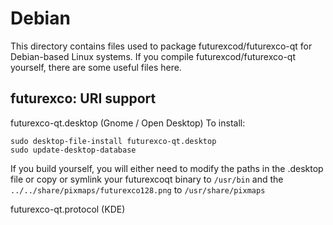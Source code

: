 
Debian
====================
This directory contains files used to package futurexcod/futurexco-qt
for Debian-based Linux systems. If you compile futurexcod/futurexco-qt yourself, there are some useful files here.

## futurexco: URI support ##


futurexco-qt.desktop  (Gnome / Open Desktop)
To install:

	sudo desktop-file-install futurexco-qt.desktop
	sudo update-desktop-database

If you build yourself, you will either need to modify the paths in
the .desktop file or copy or symlink your futurexcoqt binary to `/usr/bin`
and the `../../share/pixmaps/futurexco128.png` to `/usr/share/pixmaps`

futurexco-qt.protocol (KDE)
